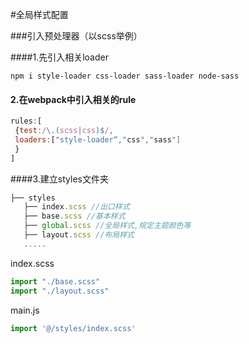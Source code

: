 #全局样式配置

###引入预处理器（以scss举例）

####1.先引入相关loader

`npm i style-loader css-loader sass-loader node-sass`

#### 2.在webpack中引入相关的rule

```javascript
rules:[
 {test:/\.(scss|css)$/,
 loaders:["style-loader“,"css","sass"]
 }
]
```

####3.建立styles文件夹

```javascript
├── styles
   ├── index.scss //出口样式
   ├── base.scss //基本样式
   ├── global.scss //全局样式,规定主题颜色等
   ├── layout.scss //布局样式
   .....
```

index.scss

```javascript
import "./base.scss"
import "./layout.scss"
```

main.js

```javascript
import '@/styles/index.scss'
```

